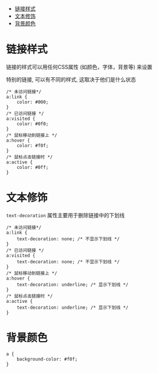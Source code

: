 <!--
 * @Author: shenxh
 * @Date: 2021-12-13 17:08:37
 * @LastEditors: shenxh
 * @LastEditTime: 2021-12-15 15:51:47
 * @Description: CSS 链接
-->

- [链接样式](#链接样式)
- [文本修饰](#文本修饰)
- [背景颜色](#背景颜色)

# 链接样式
链接的样式可以用任何CSS属性 (如颜色，字体，背景等) 来设置

特别的链接, 可以有不同的样式, 这取决于他们是什么状态
```
/* 未访问链接*/
a:link {
    color: #000;
}
/* 已访问链接 */
a:visited {
    color: #0f0;
}
/* 鼠标移动到链接上 */
a:hover {
    color: #f0f;
}
/* 鼠标点击链接时 */
a:active {
    color: #0ff;
}
```

# 文本修饰
`text-decoration` 属性主要用于删除链接中的下划线
```
/* 未访问链接*/
a:link {
    text-decoration: none; /* 不显示下划线 */
}
/* 已访问链接 */
a:visited {
    text-decoration: none; /* 不显示下划线 */
}
/* 鼠标移动到链接上 */
a:hover {
    text-decoration: underline; /* 显示下划线 */
}
/* 鼠标点击链接时 */
a:active {
    text-decoration: underline; /* 显示下划线 */
}
```

# 背景颜色
```
a {
    background-color: #f0f;
}
```
